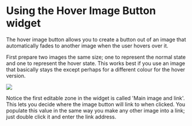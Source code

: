 # Using the Hover Image Button widget

The hover image button allows you to create a button out of an image that automatically fades to another image when the user hovers over it.

First prepare two images the same size; one to represent the normal state and one to represent the hover state. This works best if you use an image that basically stays the except perhaps for a different colour for the hover version.

<img src="help.php?img=hover-image.png&amp;halfsize=true" srcset="help.php?img=hover-image.png 2x"/>

Notice the first editable zone in the widget is called 'Main image and link'. This lets you decide where the image button will link to when clicked. You populate this value in the same way you make any other image into a link; just double click it and enter the link address.


